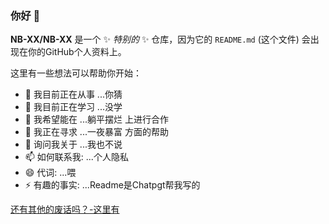 ### 你好 👋

**NB-XX/NB-XX** 是一个 ✨ _特别的_ ✨ 仓库，因为它的 `README.md` (这个文件) 会出现在你的GitHub个人资料上。

这里有一些想法可以帮助你开始：

- 🔭 我目前正在从事 ...你猜
- 🌱 我目前正在学习 ...没学
- 👯 我希望能在 ...躺平摆烂 上进行合作
- 🤔 我正在寻求 ...一夜暴富 方面的帮助
- 💬 询问我关于 ...我也不说
- 📫 如何联系我: ...个人隐私
- 😄 代词: ...喂
- ⚡ 有趣的事实: ...Readme是Chatpgt帮我写的

[还有其他的废话吗？-这里有](https://nbxx.pages.dev/)
